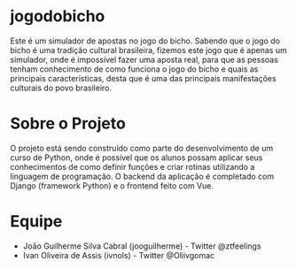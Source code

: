# jogodobicho

Este é um simulador de apostas no jogo do bicho. Sabendo que o jogo do bicho é uma tradição cultural brasileira, fizemos este jogo que é apenas um simulador, onde é impossível fazer uma aposta real, para que as pessoas tenham conhecimento de como funciona o jogo do bicho e quais as principais características, desta que é uma das principais manifestações culturais do povo brasileiro. 

# Sobre o Projeto

O projeto está sendo construído como parte do desenvolvimento de um curso de Python, onde é possível que os alunos possam aplicar seus conhecimentos de como definir funções e criar rotinas utilizando a linguagem de programação. O backend da aplicação é completado com Django (framework Python) e o frontend feito com Vue.

# Equipe

- João Guilherme Silva Cabral (jooguilherme) - Twitter @ztfeelings
- Ivan Oliveira de Assis (ivnols) - Twitter @Oliivgomac
